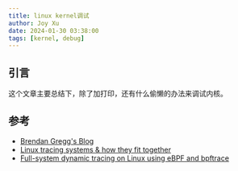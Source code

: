 ```yaml
---
title: linux kernel调试
author: Joy Xu
date: 2024-01-30 03:38:00
tags: [kernel, debug]
---
```


## 引言

这个文章主要总结下，除了加打印，还有什么偷懒的办法来调试内核。

## 


## 参考

* [Brendan Gregg's Blog](https://www.brendangregg.com/blog/index.html)
* [Linux tracing systems & how they fit together](https://jvns.ca/blog/2017/07/05/linux-tracing-systems/)
* [Full-system dynamic tracing on Linux using eBPF and bpftrace](https://www.joyfulbikeshedding.com/blog/2019-01-31-full-system-dynamic-tracing-on-linux-using-ebpf-and-bpftrace.html)
